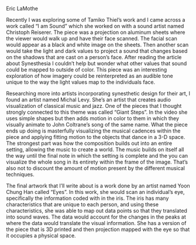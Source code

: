 Eric LaMothe

Recently I was exploring some of Tamiko Thiel’s work and I came across a work called “I am Sound” which she worked on with a sound artist named Christoph Reiserer. The piece was a projection on aluminum sheets where the viewer would walk up and have their face scanned. The facial scan would appear as a black and white image on the sheets. Then another scan would take the light and dark values to project a sound that changes based on the shadows that are cast on a person’s face. After reading the article about Synesthesia I couldn’t help but wonder what other values that sound could be mapped to outside of color. This piece was an interesting exploration of how imagery could be reinterpreted as an audible tone unique to the way the light values map to the individuals face.

Researching more into artists incorporating synesthetic design for their art, I found an artist named Michal Levy. She’s an artist that creates audio visualization of classical music and jazz. One of the pieces that I thought strongly connected to this theme was called “Giant Steps”. In the video she uses simple shapes but then adds motion in color to them in which they visually animate to John Coltrane’s song of the same name. What the piece ends up doing is masterfully visualizing the musical cadences within the piece and applying fitting motion to the objects that dance in a 3-D space. The strongest part was how the composition builds out into an entire setting, allowing the music to create a world. The music builds on itself all the way until the final note in which the setting is complete and the you can visualize the whole song in its entirety within the frame of the image. That’s also not to discount the amount of motion present by the different musical techniques.

The final artwork that I’ll write about is a work done by an artist named Yoon Chung Han called “Eyes”. In this work, she would scan an individual’s eye, specifically the information coded with in the iris. The iris has many characteristics that are unique to each person, and using these characteristics, she was able to map out data points so that they translated into sound waves. The data would account for the changes in the peaks at where the data would translate the visual information. She has a version of the piece that is 3D printed and then projection mapped with the eye so that it occupies a physical space. 
